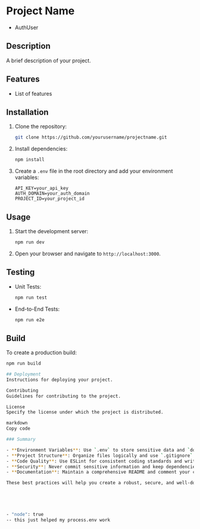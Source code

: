 # Project Name
- AuthUser
## Description
A brief description of your project.

## Features
- List of features

## Installation
1. Clone the repository:
    ```bash
    git clone https://github.com/yourusername/projectname.git
    ```
2. Install dependencies:
    ```bash
    npm install
    ```
3. Create a `.env` file in the root directory and add your environment variables:
    ```env
    API_KEY=your_api_key
    AUTH_DOMAIN=your_auth_domain
    PROJECT_ID=your_project_id
    ```

## Usage
1. Start the development server:
    ```bash
    npm run dev
    ```
2. Open your browser and navigate to `http://localhost:3000`.

## Testing
- Unit Tests:
    ```bash
    npm run test
    ```
- End-to-End Tests:
    ```bash
    npm run e2e
    ```

## Build
To create a production build:
```bash
npm run build

## Deployment
Instructions for deploying your project.

Contributing
Guidelines for contributing to the project.

License
Specify the license under which the project is distributed.

markdown
Copy code

### Summary

- **Environment Variables**: Use `.env` to store sensitive data and `dotenv` to load them.
- **Project Structure**: Organize files logically and use `.gitignore` to exclude unnecessary files.
- **Code Quality**: Use ESLint for consistent coding standards and write tests for reliability.
- **Security**: Never commit sensitive information and keep dependencies updated.
- **Documentation**: Maintain a comprehensive README and comment your code.

These best practices will help you create a robust, secure, and well-documented project, making it stand out in your portfolio.





- "node": true
-- this just helped my process.env work 